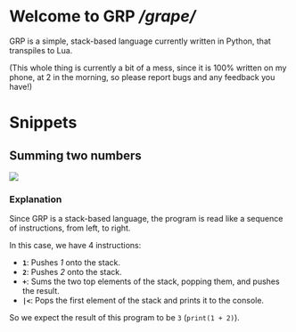 # Welcome to GRP */grape/*

GRP is a simple, stack-based language currently written in Python, that transpiles to Lua.

(This whole thing is currently a bit of a mess, since it is 100% written on my phone, at 2 in the morning, so please report bugs and any feedback you have!)

# Snippets

## Summing two numbers
<img src=https://github.com/piravelha/GRP-language/assets/140568241/e32d7564-8be1-4012-996b-754ca421ff49>

### Explanation
Since GRP is a stack-based language, the program is read like a sequence of instructions, from left, to right.

In this case, we have 4 instructions:
- **`1`**: Pushes *1* onto the stack.
- **`2`**: Pushes *2* onto the stack.
- **`+`**: Sums the two top elements of the stack, popping them, and pushes the result.
- **`|<`**: Pops the first element of the stack and prints it to the console.

So we expect the result of this program to be `3` (`print(1 + 2)`).
